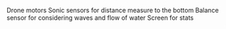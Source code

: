 Drone motors
Sonic sensors for distance measure to the bottom
Balance sensor for considering waves and flow of water
Screen for stats
